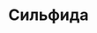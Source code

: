 ---
title: Сильфида
type: performance
original_title: "Les sylphides"
genre: балет
duration: P2H30M
entracte: true
---